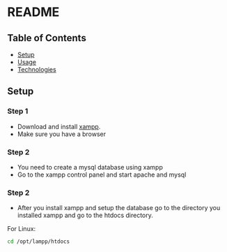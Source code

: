 # README

## Table of Contents

- [Setup](#setup)
- [Usage](#usage)
- [Technologies](#technologies)

## Setup

### Step 1
- Download and install [xampp](https://www.apachefriends.org/download.html).
- Make sure you have a browser

### Step 2
- You need to create a mysql database using xampp
- Go to the xampp control panel and start apache and mysql

### Step 2
- After you install xampp and setup the database go to the directory you installed xampp and go to the htdocs directory.

For Linux:
```bash
cd /opt/lampp/htdocs
```


